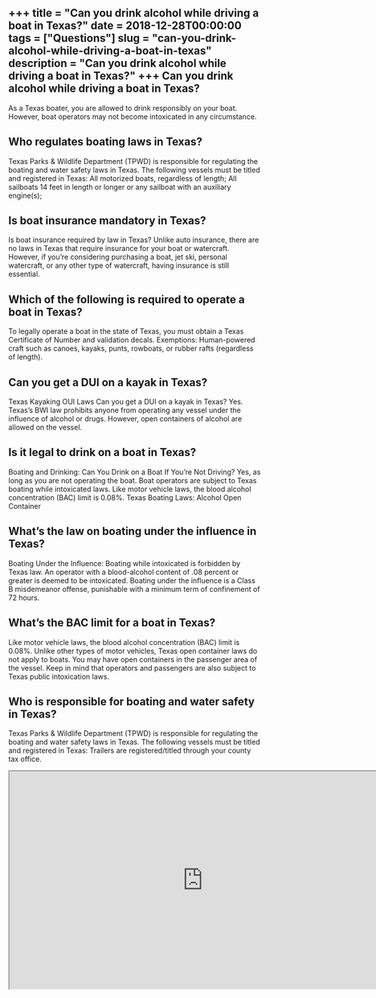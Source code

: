 +++
title = "Can you drink alcohol while driving a boat in Texas?"
date = 2018-12-28T00:00:00
tags = ["Questions"]
slug = "can-you-drink-alcohol-while-driving-a-boat-in-texas"
description = "Can you drink alcohol while driving a boat in Texas?"
+++
Can you drink alcohol while driving a boat in Texas?
----------------------------------------------------

As a Texas boater, you are allowed to drink responsibly on your boat. However, boat operators may not become intoxicated in any circumstance.

Who regulates boating laws in Texas?
------------------------------------

Texas Parks &amp; Wildlife Department (TPWD) is responsible for regulating the boating and water safety laws in Texas. The following vessels must be titled and registered in Texas: All motorized boats, regardless of length; All sailboats 14 feet in length or longer or any sailboat with an auxiliary engine(s);

Is boat insurance mandatory in Texas?
-------------------------------------

Is boat insurance required by law in Texas? Unlike auto insurance, there are no laws in Texas that require insurance for your boat or watercraft. However, if you’re considering purchasing a boat, jet ski, personal watercraft, or any other type of watercraft, having insurance is still essential.

Which of the following is required to operate a boat in Texas?
--------------------------------------------------------------

To legally operate a boat in the state of Texas, you must obtain a Texas Certificate of Number and validation decals. Exemptions: Human-powered craft such as canoes, kayaks, punts, rowboats, or rubber rafts (regardless of length).

Can you get a DUI on a kayak in Texas?
--------------------------------------

Texas Kayaking OUI Laws Can you get a DUI on a kayak in Texas? Yes. Texas’s BWI law prohibits anyone from operating any vessel under the influence of alcohol or drugs. However, open containers of alcohol are allowed on the vessel.

Is it legal to drink on a boat in Texas?
----------------------------------------

Boating and Drinking: Can You Drink on a Boat If You’re Not Driving? Yes, as long as you are not operating the boat. Boat operators are subject to Texas boating while intoxicated laws. Like motor vehicle laws, the blood alcohol concentration (BAC) limit is 0.08%. Texas Boating Laws: Alcohol Open Container

What’s the law on boating under the influence in Texas?
-------------------------------------------------------

Boating Under the Influence: Boating while intoxicated is forbidden by Texas law. An operator with a blood-alcohol content of .08 percent or greater is deemed to be intoxicated. Boating under the influence is a Class B misdemeanor offense, punishable with a minimum term of confinement of 72 hours.

What’s the BAC limit for a boat in Texas?
-----------------------------------------

Like motor vehicle laws, the blood alcohol concentration (BAC) limit is 0.08%. Unlike other types of motor vehicles, Texas open container laws do not apply to boats. You may have open containers in the passenger area of the vessel. Keep in mind that operators and passengers are also subject to Texas public intoxication laws.

Who is responsible for boating and water safety in Texas?
---------------------------------------------------------

Texas Parks &amp; Wildlife Department (TPWD) is responsible for regulating the boating and water safety laws in Texas. The following vessels must be titled and registered in Texas: Trailers are registered/titled through your county tax office.

<iframe allow="accelerometer; autoplay; clipboard-write; encrypted-media; gyroscope; picture-in-picture" allowfullscreen="" class="__youtube_prefs__  epyt-is-override  no-lazyload" data-no-lazy="1" data-origheight="433" data-origwidth="770" data-skipgform_ajax_framebjll="" height="433" id="_ytid_60611" loading="lazy" src="https://www.youtube.com/embed/30ShL21UENo?enablejsapi=1&autoplay=0&cc_load_policy=0&cc_lang_pref=&iv_load_policy=1&loop=0&modestbranding=0&rel=1&fs=1&playsinline=0&autohide=2&theme=dark&color=red&controls=1&" title="YouTube player" width="770"></iframe>